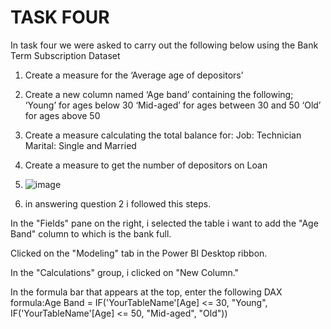 # TASK FOUR 

In task four we were asked to carry out the following below using the Bank Term Subscription Dataset

1. Create a measure for the ‘Average age of depositors’
2. Create a new column named ‘Age band’ containing the following;
‘Young’ for ages below 30
‘Mid-aged’ for ages between 30 and 50
‘Old’ for ages above 50
3. Create a measure calculating the total balance for:
Job: Technician
Marital: Single and Married
4. Create a measure to get the number of depositors on Loan



1. ![image](https://github.com/Maris27/POWER-BI-TASK-3-4-5/assets/140453106/48cf3495-c8ae-46e9-b1d1-ecaa9d2f7a24)

2. in answering question 2 i followed this steps.

In the "Fields" pane on the right, i selected the table i want to add the "Age Band" column to which is the bank full.

Clicked on the "Modeling" tab in the Power BI Desktop ribbon.

In the "Calculations" group, i clicked on "New Column."

In the formula bar that appears at the top, enter the following DAX formula:Age Band =
IF('YourTableName'[Age] <= 30, "Young",
    IF('YourTableName'[Age] <= 50, "Mid-aged", "Old")) 



